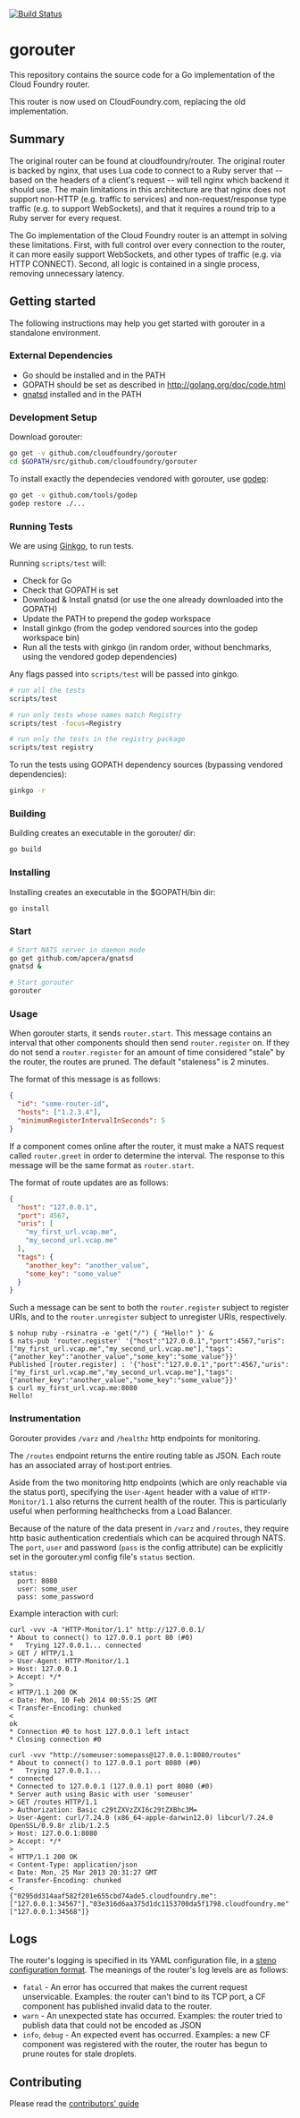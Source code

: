[![Build Status](https://travis-ci.org/cloudfoundry/gorouter.png)](https://travis-ci.org/cloudfoundry/gorouter)

# gorouter

This repository contains the source code for a Go implementation of the Cloud
Foundry router.

This router is now used on CloudFoundry.com, replacing the old implementation.

## Summary

The original router can be found at cloudfoundry/router. The original router is
backed by nginx, that uses Lua code to connect to a Ruby server that -- based
on the headers of a client's request -- will tell nginx which backend it should
use. The main limitations in this architecture are that nginx does not support
non-HTTP (e.g. traffic to services) and non-request/response type traffic (e.g.
to support WebSockets), and that it requires a round trip to a Ruby server for
every request.

The Go implementation of the Cloud Foundry router is an attempt in solving
these limitations. First, with full control over every connection to the
router, it can more easily support WebSockets, and other types of traffic (e.g.
via HTTP CONNECT). Second, all logic is contained in a single process,
removing unnecessary latency.

## Getting started

The following instructions may help you get started with gorouter in a
standalone environment.

### External Dependencies

- Go should be installed and in the PATH
- GOPATH should be set as described in http://golang.org/doc/code.html
- [gnatsd](https://github.com/apcera/gnatsd) installed and in the PATH

### Development Setup

Download gorouter:
```bash
go get -v github.com/cloudfoundry/gorouter
cd $GOPATH/src/github.com/cloudfoundry/gorouter
```

To install exactly the dependecies vendored with gorouter, use [godep](https://github.com/tools/godep):

```bash
go get -v github.com/tools/godep
godep restore ./...
```

### Running Tests

We are using [Ginkgo](https://github.com/onsi/ginkgo), to run tests.

Running `scripts/test` will:
- Check for Go
- Check that GOPATH is set
- Download & Install gnatsd (or use the one already downloaded into the GOPATH)
- Update the PATH to prepend the godep workspace
- Install ginkgo (from the godep vendored sources into the godep workspace bin)
- Run all the tests with ginkgo (in random order, without benchmarks, using the vendored godep dependencies)

Any flags passed into `scripts/test` will be passed into ginkgo.

```bash
# run all the tests
scripts/test

# run only tests whose names match Registry
scripts/test -focus=Registry

# run only the tests in the registry package
scripts/test registry
```

To run the tests using GOPATH dependency sources (bypassing vendored dependencies):

```bash
ginkgo -r
```

### Building
Building creates an executable in the gorouter/ dir:

```bash
go build
```

### Installing
Installing creates an executable in the $GOPATH/bin dir:

```bash
go install
```

### Start

```bash
# Start NATS server in daemon mode
go get github.com/apcera/gnatsd
gnatsd &

# Start gorouter
gorouter
```

### Usage

When gorouter starts, it sends `router.start`. This message contains an
interval that other components should then send `router.register` on. If they
do not send a `router.register` for an amount of time considered "stale" by the
router, the routes are pruned. The default "staleness" is 2 minutes.

The format of this message is as follows:

```json
{
  "id": "some-router-id",
  "hosts": ["1.2.3.4"],
  "minimumRegisterIntervalInSeconds": 5
}
```

If a component comes online after the router, it must make a NATS request
called `router.greet` in order to determine the interval. The response to this
message will be the same format as `router.start`.

The format of route updates are as follows:

```json
{
  "host": "127.0.0.1",
  "port": 4567,
  "uris": [
    "my_first_url.vcap.me",
    "my_second_url.vcap.me"
  ],
  "tags": {
    "another_key": "another_value",
    "some_key": "some_value"
  }
}
```

Such a message can be sent to both the `router.register` subject to register
URIs, and to the `router.unregister` subject to unregister URIs, respectively.

```
$ nohup ruby -rsinatra -e 'get("/") { "Hello!" }' &
$ nats-pub 'router.register' '{"host":"127.0.0.1","port":4567,"uris":["my_first_url.vcap.me","my_second_url.vcap.me"],"tags":{"another_key":"another_value","some_key":"some_value"}}'
Published [router.register] : '{"host":"127.0.0.1","port":4567,"uris":["my_first_url.vcap.me","my_second_url.vcap.me"],"tags":{"another_key":"another_value","some_key":"some_value"}}'
$ curl my_first_url.vcap.me:8080
Hello!
```

### Instrumentation

Gorouter provides `/varz` and `/healthz` http endpoints for monitoring.

The `/routes` endpoint returns the entire routing table as JSON. Each route has an associated array of host:port entries.

Aside from the two monitoring http endpoints (which are only reachable via the status port), specifying the `User-Agent` header with a value of `HTTP-Monitor/1.1` also returns the current health of the router. This is particularly useful when performing healthchecks from a Load Balancer.

Because of the nature of the data present in `/varz` and `/routes`, they require http basic authentication credentials which can be acquired through NATS. The `port`, `user` and password (`pass` is the config attribute) can be explicitly set in the gorouter.yml config file's `status` section.

```
status:
  port: 8080
  user: some_user
  pass: some_password
```

Example interaction with curl:

```
curl -vvv -A "HTTP-Monitor/1.1" http://127.0.0.1/
* About to connect() to 127.0.0.1 port 80 (#0)
*   Trying 127.0.0.1... connected
> GET / HTTP/1.1
> User-Agent: HTTP-Monitor/1.1
> Host: 127.0.0.1
> Accept: */*
>
< HTTP/1.1 200 OK
< Date: Mon, 10 Feb 2014 00:55:25 GMT
< Transfer-Encoding: chunked
<
ok
* Connection #0 to host 127.0.0.1 left intact
* Closing connection #0

curl -vvv "http://someuser:somepass@127.0.0.1:8080/routes"
* About to connect() to 127.0.0.1 port 8080 (#0)
*   Trying 127.0.0.1...
* connected
* Connected to 127.0.0.1 (127.0.0.1) port 8080 (#0)
* Server auth using Basic with user 'someuser'
> GET /routes HTTP/1.1
> Authorization: Basic c29tZXVzZXI6c29tZXBhc3M=
> User-Agent: curl/7.24.0 (x86_64-apple-darwin12.0) libcurl/7.24.0 OpenSSL/0.9.8r zlib/1.2.5
> Host: 127.0.0.1:8080
> Accept: */*
>
< HTTP/1.1 200 OK
< Content-Type: application/json
< Date: Mon, 25 Mar 2013 20:31:27 GMT
< Transfer-Encoding: chunked
<
{"0295dd314aaf582f201e655cbd74ade5.cloudfoundry.me":["127.0.0.1:34567"],"03e316d6aa375d1dc1153700da5f1798.cloudfoundry.me":["127.0.0.1:34568"]}
```

## Logs

The router's logging is specified in its YAML configuration file, in a [steno configuration format](http://github.com/cloudfoundry/steno#from-yaml-file).
The meanings of the router's log levels are as follows:

* `fatal` - An error has occurred that makes the current request unservicable.
Examples: the router can't bind to its TCP port, a CF component has published invalid data to the router.
* `warn` - An unexpected state has occurred. Examples: the router tried to publish data that could not be encoded as JSON
* `info`, `debug` - An expected event has occurred. Examples: a new CF component was registered with the router, the router has begun
to prune routes for stale droplets.

## Contributing

Please read the [contributors' guide](https://github.com/cloudfoundry/gorouter/blob/master/CONTRIBUTING.md)
